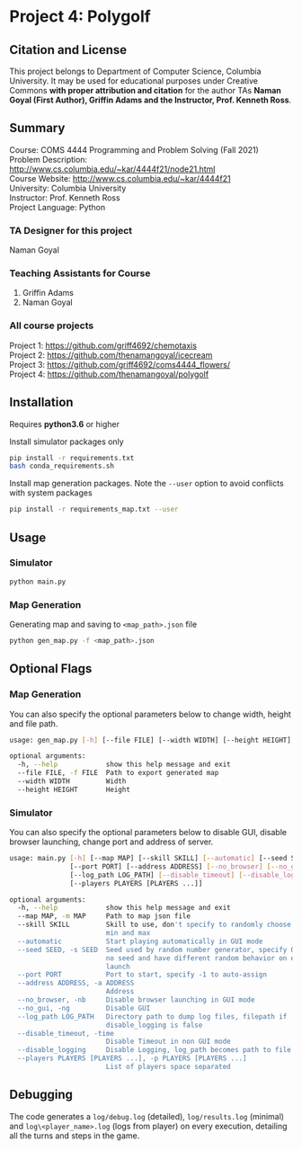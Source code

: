 # Project 4: Polygolf

## Citation and License
This project belongs to Department of Computer Science, Columbia University. It may be used for educational purposes under Creative Commons **with proper attribution and citation** for the author TAs **Naman Goyal (First Author), Griffin Adams and the Instructor, Prof. Kenneth Ross**.

## Summary

Course: COMS 4444 Programming and Problem Solving (Fall 2021)  
Problem Description: http://www.cs.columbia.edu/~kar/4444f21/node21.html  
Course Website: http://www.cs.columbia.edu/~kar/4444f21  
University: Columbia University  
Instructor: Prof. Kenneth Ross  
Project Language: Python

### TA Designer for this project

Naman Goyal

### Teaching Assistants for Course
1. Griffin Adams
1. Naman Goyal

### All course projects
Project 1: https://github.com/griff4692/chemotaxis  
Project 2: https://github.com/thenamangoyal/icecream  
Project 3: https://github.com/griff4692/coms4444_flowers/  
Project 4: https://github.com/thenamangoyal/polygolf  

## Installation

Requires **python3.6** or higher

Install simulator packages only

```bash
pip install -r requirements.txt
bash conda_requirements.sh
```

Install map generation packages. Note the `--user` option to avoid conflicts with system packages

```bash
pip install -r requirements_map.txt --user
```

## Usage

### Simulator

```bash
python main.py
```

### Map Generation

Generating map and saving to `<map_path>.json` file

```bash
python gen_map.py -f <map_path>.json
```

## Optional Flags

### Map Generation

You can also specify the optional parameters below to change width, height and file path.

```bash
usage: gen_map.py [-h] [--file FILE] [--width WIDTH] [--height HEIGHT]

optional arguments:
  -h, --help            show this help message and exit
  --file FILE, -f FILE  Path to export generated map
  --width WIDTH         Width
  --height HEIGHT       Height
```

### Simulator

You can also specify the optional parameters below to disable GUI, disable browser launching, change port and address of server.

```bash
usage: main.py [-h] [--map MAP] [--skill SKILL] [--automatic] [--seed SEED]
               [--port PORT] [--address ADDRESS] [--no_browser] [--no_gui]
               [--log_path LOG_PATH] [--disable_timeout] [--disable_logging]
               [--players PLAYERS [PLAYERS ...]]

optional arguments:
  -h, --help            show this help message and exit
  --map MAP, -m MAP     Path to map json file
  --skill SKILL         Skill to use, don't specify to randomly choose between
                        min and max
  --automatic           Start playing automatically in GUI mode
  --seed SEED, -s SEED  Seed used by random number generator, specify 0 to use
                        no seed and have different random behavior on each
                        launch
  --port PORT           Port to start, specify -1 to auto-assign
  --address ADDRESS, -a ADDRESS
                        Address
  --no_browser, -nb     Disable browser launching in GUI mode
  --no_gui, -ng         Disable GUI
  --log_path LOG_PATH   Directory path to dump log files, filepath if
                        disable_logging is false
  --disable_timeout, -time
                        Disable Timeout in non GUI mode
  --disable_logging     Disable Logging, log_path becomes path to file
  --players PLAYERS [PLAYERS ...], -p PLAYERS [PLAYERS ...]
                        List of players space separated
```

## Debugging

The code generates a `log/debug.log` (detailed), `log/results.log` (minimal) and `log\<player_name>.log` (logs from player) on every execution, detailing all the turns and steps in the game.
